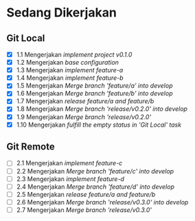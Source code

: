 # Sedang Dikerjakan

## Git Local

- [x] 1.1 Mengerjakan _implement project v0.1.0_
- [x] 1.2 Mengerjakan _base configuration_
- [x] 1.3 Mengerjakan _implement feature-a_
- [x] 1.4 Mengerjakan _implement feature-b_
- [x] 1.5 Mengerjakan _Merge branch 'feature/a' into develop_
- [x] 1.6 Mengerjakan _Merge branch 'feature/b' into develop_
- [x] 1.7 Mengerjakan _release feature/a and feature/b_
- [x] 1.8 Mengerjakan _Merge branch 'release/v0.2.0' into develop_
- [x] 1.9 Mengerjakan _Merge branch 'release/v0.2.0'_
- [x] 1.10 Mengerjakan _fulfill the empty status in 'Git Local' task_

## Git Remote

- [ ] 2.1 Mengerjakan _implement feature-c_
- [ ] 2.2 Mengerjakan _Merge branch 'feature/c' into develop_
- [ ] 2.3 Mengerjakan _implement feature-d_
- [ ] 2.4 Mengerjakan _Merge branch 'feature/d' into develop_
- [ ] 2.5 Mengerjakan _release feature/a and feature/b_
- [ ] 2.6 Mengerjakan _Merge branch 'release/v0.3.0' into develop_
- [ ] 2.7 Mengerjakan _Merge branch 'release/v0.3.0'_
